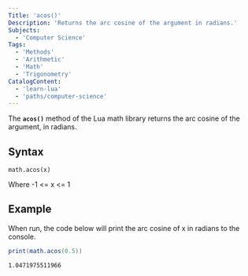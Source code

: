```yaml
---
Title: 'acos()'
Description: 'Returns the arc cosine of the argument in radians.'
Subjects:
  - 'Computer Science'
Tags:
  - 'Methods'
  - 'Arithmetic'
  - 'Math'
  - 'Trigonometry'
CatalogContent:
  - 'learn-lua'
  - 'paths/computer-science'
---
```


The **`acos()`** method of the Lua math library returns the arc cosine of the argument, in radians.

## Syntax

```pseudo
math.acos(x)
```
Where -1 <= x <= 1

## Example

When run, the code below will print the arc cosine of x in radians to the console.
```lua
print(math.acos(0.5))
```

```shell
1.0471975511966
```
